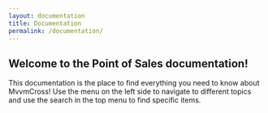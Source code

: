 ```yaml
---
layout: documentation
title: Documentation
permalink: /documentation/
---
```


## Welcome to the Point of Sales documentation!

This documentation is the place to find everything you need to know about MvvmCross! Use the menu on the left side to navigate to different topics and use the search in the top menu to find specific items.
